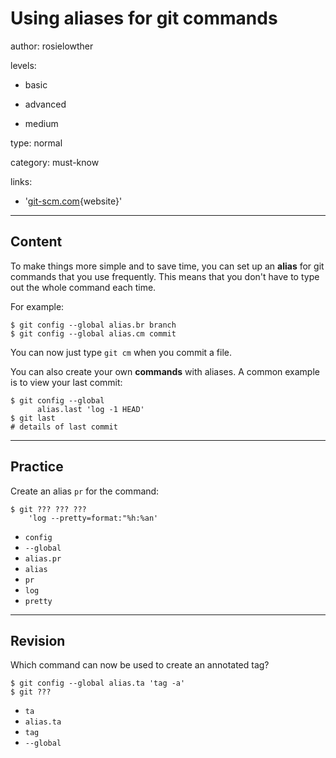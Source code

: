 # Using aliases for git commands
author: rosielowther

levels:

  - basic

  - advanced

  - medium

type: normal

category: must-know

links:

  - '[git-scm.com](http://git-scm.com/book/en/v2/Git-Basics-Git-Aliases){website}'

---
## Content

To make things more simple and to save time, you can set up an **alias** for git commands that you use frequently. This means that you don't have to type out the whole command each time.

For example:
```
$ git config --global alias.br branch
$ git config --global alias.cm commit
```
You can now just type `git cm` when you commit a file.

You can also create your own **commands** with aliases. A common example is to view your last commit:
```
$ git config --global 
      alias.last 'log -1 HEAD'
$ git last
# details of last commit
```

---
## Practice

Create an alias `pr` for the command:
```
$ git ??? ??? ???
    'log --pretty=format:"%h:%an'
```
* `config`
* `--global`
* `alias.pr`
* `alias`
* `pr`
* `log`
* `pretty`

---
## Revision

Which command can now be used to create an annotated tag?
```
$ git config --global alias.ta 'tag -a'
$ git ???
```
* `ta`
* `alias.ta`
* `tag`
* `--global`